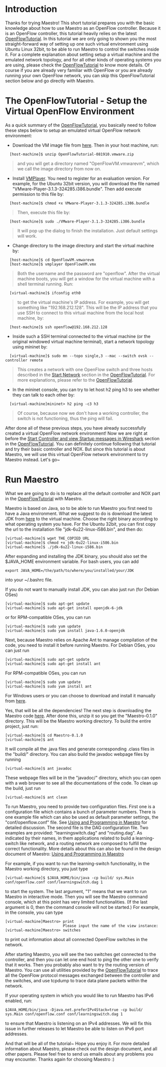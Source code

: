 # Introduction #

Thanks for trying Maestro! This short tutorial prepares you with the basic knowledge about how to use Maestro as an OpenFlow controller. Because it is an OpenFlow controller, this tutorial heavily relies on the latest [OpenFlowTutorial](http://www.openflowswitch.org/wk/index.php/HOTITutorial2010). In this tutorial we are only going to shown you the most straight-forward way of setting up one such virtual environment using Ubuntu Linux 32bit, to be able to run Maestro to control the switches inside it. For a complete explanation about setting setup a virtual machine and the emulated network topology, and for all other kinds of operating systems you are using, please check the [OpenFlowTutorial](http://www.openflowswitch.org/wk/index.php/HOTITutorial2010) to know more details. Of course if you are already very familiar with OpenFlow or you are already running your own OpenFlow network, you can skip this OpenFlowTutorial section below and go directly with Maestro.


# The OpenFlowTutorial - Setup the Virtual OpenFlow Environment #

As a quick summary of the [OpenFlowTutorial](http://www.openflowswitch.org/wk/index.php/HOTITutorial2010), you basically need to follow these steps below to setup an emulated virtual OpenFlow network environment:

  * Download the VM image file from [here](http://openflowswitch.org/downloads/OpenFlowTutorial-081910.vmware.zip). Then in your host machine, run:

```
  [host-machine]$ unzip OpenFlowTutorial-081910.vmware.zip
```

> and you will get a directory named "OpenFlowVM.vmwarevm", which we call the image directory from now on.

  * Install [VMPlayer](https://www.vmware.com/tryvmware/?p=player&lp=default). You need to register for an evaluation version. For example, for the Ubuntu 32bit version, you will download the file named "VMware-Player-3.1.3-324285.i386.bundle". Then add execute permission to this file by:

```
  [host-machine]$ chmod +x VMware-Player-3.1.3-324285.i386.bundle
```

> Then, execute this file by:

```
  [host-machine]$ sudo ./VMware-Player-3.1.3-324285.i386.bundle
```

> It will pop up the dialog to finish the installation. Just default settings will work.

  * Change directory to the image directory and start the virtual machine by:

```
  [host-machine]$ cd OpenFlowVM.vmwarevm
  [host-machine]$ vmplayer OpenFlowVM.vmx
```

> Both the username and the password are "openflow". After the virtual machine boots, you will get a window for the virtual machine with a shell terminal running. Run:

```
  [virtual-machine]$ ifconfig eth0
```

> to get the virtual machine's IP address. For example, you will get something like "192.168.212.128". This will be the IP address that you use SSH to connect to this virtual machine from the local host machine, by:

```
  [host-machine]$ ssh openflow@192.168.212.128
```

  * Inside such a SSH terminal connected to the virtual machine (or the original windowed virtual machine terminal), start a network topology using mininet by:

```
  [virtual-machine]$ sudo mn --topo single,3 --mac --switch ovsk --controller remote
```

> This creates a network with one OpenFlow switch and three hosts described in the [Start Network](http://www.openflowswitch.org/wk/index.php/HOTITutorial2010#Start_Network) section in the [OpenFlowTutorial](http://www.openflowswitch.org/wk/index.php/HOTITutorial2010). For more explanations, please refer to the [OpenFlowTutorial](http://www.openflowswitch.org/wk/index.php/HOTITutorial2010).

  * In the mininet console, you can try to let host h2 ping h3 to see whether they can talk to each other by:

```
  [virtual-machine]mininet> h2 ping -c3 h3
```

> Of course, because now we don't have a working controller, the switch is not functioning, thus the ping will fail.

After done all of these previous steps, you have already successfully created a virtual OpenFlow network environment! Now we are right at before the [Start Controller and view Startup messages in Wireshark](http://www.openflowswitch.org/wk/index.php/HOTITutorial2010#Start_Controller_and_view_Startup_messages_in_Wireshark) section in the [OpenFlowTutorial](http://www.openflowswitch.org/wk/index.php/HOTITutorial2010). You can definitely continue following that tutorial and try their basic controller and NOX. But since this tutorial is about Maestro, we will use this virtual OpenFlow network environment to try Maestro instead. Let's go~


# Run Maestro #

What we are going to do is to replace all the default controller and NOX part in the [OpenFlowTutorial](http://www.openflowswitch.org/wk/index.php/HOTITutorial2010) with Maestro.

Maestro is based on Java, so to be able to run Maestro you first need to have a Java environment. What we suggest to do is download the latest JDK from [here](http://www.oracle.com/technetwork/java/javase/downloads/index.html) to the virtual machine. Choose the right binary according to what operating system you have. For the Ubuntu 32bit, you can first copy the url to the installation file "jdk-6u22-linux-i586.bin", and then do:

```
[virtual-machine]$ wget THE_COPIED_URL
[virtual-machine]$ chmod +x jdk-6u22-linux-i586.bin
[virtual-machine]$ ./jdk-6u22-linux-i586.bin
```

After expanding and installing the JDK binary, you should also set the $JAVA\_HOME environment variable. For bash users, you can add

```
export JAVA_HOME=/the/path/to/where/you/installed/your/JDK
```

into your ~/.bashrc file.

If you do not want to manually install JDK, you can also just run (for Debian OSes)

```
[virtual-machine]$ sudo apt-get update
[virtual-machine]$ sudo apt-get install openjdk-6-jdk
```

or for RPM-compatible OSes, you can run

```
[virtual-machine]$ sudo yum update
[virtual-machine]$ sudo yum install java-1.6.0-openjdk
```

Next, because Maestro relies on Apache Ant to manage compilation of the code, you need to install it before running Maestro. For Debian OSes, you can just run

```
[virtual-machine]$ sudo apt-get update
[virtual-machine]$ sudo apt-get install ant
```

For RPM-compatible OSes, you can run

```
[virtual-machine]$ sudo yum update
[virtual-machine]$ sudo yum install ant
```

For Windows users or you can choose to download and install it manually from [here](http://ant.apache.org/bindownload.cgi).

Yes, that will be all the dependencies! The next step is downloading the Maestro code  [here](http://maestro-platform.googlecode.com/files/Maestro-0.1.0.zip). After done this, unzip it so you get the "Maestro-0.1.0" directory. This will be the Maestro working directory. To build the entire project, just run:

```
[virtual-machine]$ cd Maestro-0.1.0
[virtual-machine]$ ant
```

It will compile all the .java files and generate corresponding .class files in the "build/" directory. You can also build the javadoc webpage files by running

```
[virtual-machine]$ ant javadoc
```

These webpage files will be in the "javadoc/" directory, which you can open with a web browser to see all the documentations of the code. To clean up the build, just run

```
[virtual-machine]$ ant clean
```

To run Maestro, you need to provide two configuration files. First one is a configuration file which contains a bunch of parameter numbers. There is one example file which can also be used as default parameter settings, the "conf/openflow.conf" file. See [Using and Programming in Maestro](http://maestro-platform.googlecode.com/files/programming.pdf) for detailed discussion. The second file is the DAG configuration file. Two examples are provided: "learningswitch.dag" and "routing.dag". As indicated by their names, in them applications related to build a learning-switch like network, and a routing network are composed to fulfill the correct functionality. More details about this can also be found in the design document of Maestro: [Using and Programming in Maestro](http://maestro-platform.googlecode.com/files/programming.pdf)

For example, if you want to run the learning-switch functionality, in the Maestro working directory, you just type

```
[virtual-machine]$ $JAVA_HOME/bin/java -cp build/ sys.Main conf/openflow.conf conf/learningswitch.dag 1
```

to start the system. The last argument, "1" means that we want to run Maestro in interactive mode. Then you will see the Maestro command console, which at this point has very limited functionalities. (If the last argument is 0, then the command console will not be started.) For example, in the console, you can type

```
[virtual-machine]Maestro> print
                          Please input the name of the view instance:
[virtual-machine]Maestro> switches
```

to print out information about all connected OpenFlow switches in the network.

After starting Maestro, you will see the two switches get connected to the controller, and then you can let one end host to ping the other one to verify that it works. Then you probably also want to try the routing version of Maestro. You can use all utilities provided by the [OpenFlowTutorial](http://www.openflowswitch.org/wk/index.php/HOTITutorial2010) to trace all the OpenFlow protocol messages exchanged between the controller and the switches, and use tcpdump to trace data plane packets within the network.

If your operating system in which you would like to run Maestro has IPv6 enabled, run:

`$JAVA_HOME/bin/java -Djava.net.preferIPv4Stack=true -cp build/ sys.Main conf/openflow.conf conf/learningswitch.dag 1`

to ensure that Maestro is listening on an IPv4 addresses. We will fix this issue in further releases to let Maestro be able to listen on IPv6 port addresses.

And that will be all of the tutorial~ Hope you enjoy it. For more detailed information about Maestro, please check out the design document, and all other papers. Please feel free to send us emails about any problems you may encounter. Thanks again for choosing Maestro :)